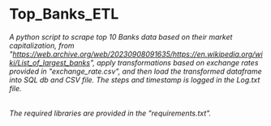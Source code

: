 # Top_Banks_ETL

###### A python script to scrape top 10 Banks data based on their market capitalization, from "https://web.archive.org/web/20230908091635/https://en.wikipedia.org/wiki/List_of_largest_banks", apply transformations based on exchange rates provided in "exchange_rate.csv", and then load the transformed dataframe into SQL db and CSV file. The steps and timestamp is logged in the Log.txt file.

###### The required libraries are provided in the "requirements.txt".
